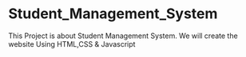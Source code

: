 # Student_Management_System
This Project is about Student Management System. We will create the website Using HTML,CSS &amp; Javascript
